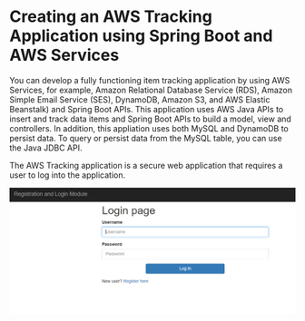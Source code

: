 #  Creating an AWS Tracking Application using Spring Boot and AWS Services

You can develop a fully functioning item tracking application by using AWS Services, for example, Amazon Relational Database Service (RDS), Amazon Simple Email Service (SES), DynamoDB, Amazon S3, and AWS Elastic Beanstalk) and Spring Boot APIs. This application uses AWS Java APIs to insert and track data items and Spring Boot APIs to build a model, view and controllers. In addition, this appliation uses both MySQL and DynamoDB to persist data.  To query or persist data from the MySQL table, you can use the Java JDBC API. 

The AWS Tracking application is a secure web application that requires a user to log into the application. 

![AWS Tracking Application](images/track1.png)
